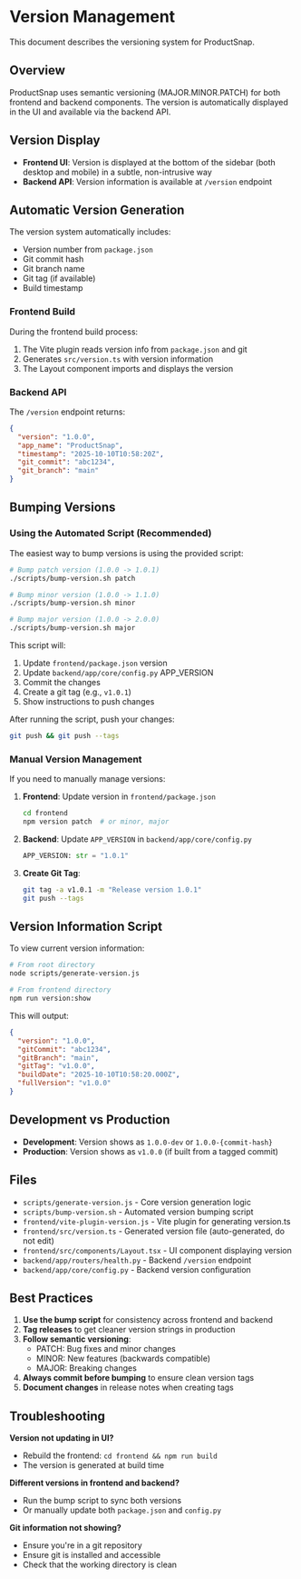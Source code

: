 # Version Management

This document describes the versioning system for ProductSnap.

## Overview

ProductSnap uses semantic versioning (MAJOR.MINOR.PATCH) for both frontend and backend components. The version is automatically displayed in the UI and available via the backend API.

## Version Display

- **Frontend UI**: Version is displayed at the bottom of the sidebar (both desktop and mobile) in a subtle, non-intrusive way
- **Backend API**: Version information is available at `/version` endpoint

## Automatic Version Generation

The version system automatically includes:
- Version number from `package.json`
- Git commit hash
- Git branch name
- Git tag (if available)
- Build timestamp

### Frontend Build

During the frontend build process:
1. The Vite plugin reads version info from `package.json` and git
2. Generates `src/version.ts` with version information
3. The Layout component imports and displays the version

### Backend API

The `/version` endpoint returns:
```json
{
  "version": "1.0.0",
  "app_name": "ProductSnap",
  "timestamp": "2025-10-10T10:58:20Z",
  "git_commit": "abc1234",
  "git_branch": "main"
}
```

## Bumping Versions

### Using the Automated Script (Recommended)

The easiest way to bump versions is using the provided script:

```bash
# Bump patch version (1.0.0 -> 1.0.1)
./scripts/bump-version.sh patch

# Bump minor version (1.0.0 -> 1.1.0)
./scripts/bump-version.sh minor

# Bump major version (1.0.0 -> 2.0.0)
./scripts/bump-version.sh major
```

This script will:
1. Update `frontend/package.json` version
2. Update `backend/app/core/config.py` APP_VERSION
3. Commit the changes
4. Create a git tag (e.g., `v1.0.1`)
5. Show instructions to push changes

After running the script, push your changes:
```bash
git push && git push --tags
```

### Manual Version Management

If you need to manually manage versions:

1. **Frontend**: Update version in `frontend/package.json`
   ```bash
   cd frontend
   npm version patch  # or minor, major
   ```

2. **Backend**: Update `APP_VERSION` in `backend/app/core/config.py`
   ```python
   APP_VERSION: str = "1.0.1"
   ```

3. **Create Git Tag**:
   ```bash
   git tag -a v1.0.1 -m "Release version 1.0.1"
   git push --tags
   ```

## Version Information Script

To view current version information:

```bash
# From root directory
node scripts/generate-version.js

# From frontend directory
npm run version:show
```

This will output:
```json
{
  "version": "1.0.0",
  "gitCommit": "abc1234",
  "gitBranch": "main",
  "gitTag": "v1.0.0",
  "buildDate": "2025-10-10T10:58:20.000Z",
  "fullVersion": "v1.0.0"
}
```

## Development vs Production

- **Development**: Version shows as `1.0.0-dev` or `1.0.0-{commit-hash}`
- **Production**: Version shows as `v1.0.0` (if built from a tagged commit)

## Files

- `scripts/generate-version.js` - Core version generation logic
- `scripts/bump-version.sh` - Automated version bumping script
- `frontend/vite-plugin-version.js` - Vite plugin for generating version.ts
- `frontend/src/version.ts` - Generated version file (auto-generated, do not edit)
- `frontend/src/components/Layout.tsx` - UI component displaying version
- `backend/app/routers/health.py` - Backend `/version` endpoint
- `backend/app/core/config.py` - Backend version configuration

## Best Practices

1. **Use the bump script** for consistency across frontend and backend
2. **Tag releases** to get cleaner version strings in production
3. **Follow semantic versioning**:
   - PATCH: Bug fixes and minor changes
   - MINOR: New features (backwards compatible)
   - MAJOR: Breaking changes
4. **Always commit before bumping** to ensure clean version tags
5. **Document changes** in release notes when creating tags

## Troubleshooting

**Version not updating in UI?**
- Rebuild the frontend: `cd frontend && npm run build`
- The version is generated at build time

**Different versions in frontend and backend?**
- Run the bump script to sync both versions
- Or manually update both `package.json` and `config.py`

**Git information not showing?**
- Ensure you're in a git repository
- Ensure git is installed and accessible
- Check that the working directory is clean
